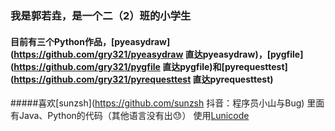 ### 我是郭若垚，是一个二（2）班的小学生
#### 目前有三个Python作品，[pyeasydraw](https://github.com/gry321/pyeasydraw 直达pyeasydraw)，[pygfile](https://github.com/gry321/pygfile 直达pygfile)和[pyrequesttest](https://github.com/gry321/pyrequesttest 直达pyrequesttest)
#####喜欢[sunzsh](https://github.com/sunzsh 抖音：程序员小山与Bug)
里面有Java、Python的代码（其他语言没有出😓）
使用[Lunicode](https://lunicode.com/bigtext "打开Lunicode的ASCII Art")                                                                                                                
                                                                                                                
                                                                                                                
                                                                                                                